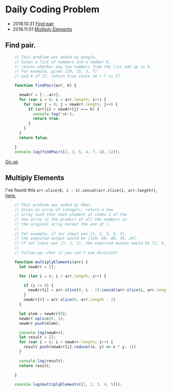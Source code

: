 # <a name="goUp"/>Daily Coding Problem 


- 2018.10.31 [Find pair](#find)
- 2018.11.01 [Multiply Elements](#multi)







## <a name="find"/> Find pair.
```javascript
    // This problem was asked by Google.
    // Given a list of numbers and a number k,
    // return whether any two numbers from the list add up to k.
    // For example, given [10, 15, 3, 7]
    // and k of 17, return true since 10 + 7 is 17.

    function findPair(arr, k) {

      newArr = [...arr];
      for (var i = 0; i < arr.length; i++) {
        for (var j = 0; j < newArr.length; j++) {
          if (arr[i] + newArr[j] === k) {
            console.log('ok');
            return true;
          }
        }
      }
      return false;

    }
    console.log(findPair([2, 3, 5, 4, 7, 4], 12));
```
[Go up](#goUp)


## <a name="multi"/> Multiply Elements

I've found this `arr.slice(0, i - 1).concat(arr.slice(i, arr.length))`, [here.](https://flaviocopes.com/how-to-remove-item-from-array/)

```javaScript
    // This problem was asked by Uber.
    // Given an array of integers, return a new
    // array such that each element at index i of the
    // new array is the product of all the numbers in
    // the original array except the one at i.
    //
    // For example, if our input was [1, 2, 3, 4, 5],
    // the expected output would be [120, 60, 40, 30, 24].
    // If our input was [3, 2, 1], the expected output would be [2, 3, 6].
    //
    // Follow-up: what if you can't use division?

    function multiplyElements(arr) {
      let newArr = [];

      for (let i = 0; i < arr.length; i++) {

        if (i != 0) {
          newArr[i] = arr.slice(0, i - 1).concat(arr.slice(i, arr.length));
        }
        newArr[0] = arr.slice(0, arr.length - 1)
      }

      let elem = newArr[0];
      newArr.splice(0, 1);
      newArr.push(elem);

      console.log(newArr);
      let result = [];
      for (var i = 0; i < newArr.length; i++) {
        result.push(newArr[i].reduce((x, y) => x * y, 1))
      }

      console.log(result);
      return result;

    }

    console.log(multiplyElements([1, 2, 3, 4, 5]));

```

